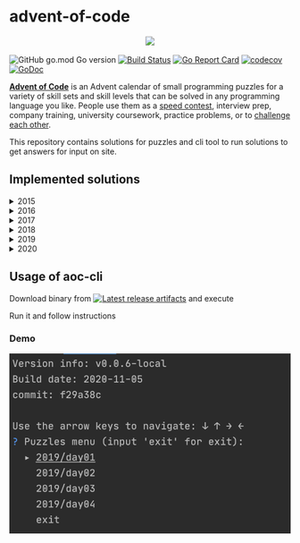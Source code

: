 # advent-of-code
<p align="center">
    <img src="https://user-images.githubusercontent.com/16360374/49324718-7954f100-f4e8-11e8-8ef6-1b701afc504f.png" width="225"/>
</p>  


![GitHub go.mod Go version](https://img.shields.io/github/go-mod/go-version/obalunenko/advent-of-code)
[![Build Status](https://travis-ci.com/obalunenko/advent-of-code.svg?branch=master)](https://travis-ci.com/obalunenko/advent-of-code)
[![Go Report Card](https://goreportcard.com/badge/github.com/obalunenko/advent-of-code)](https://goreportcard.com/report/github.com/obalunenko/advent-of-code)
[![codecov](https://codecov.io/gh/obalunenko/advent-of-code/branch/master/graph/badge.svg)](https://codecov.io/gh/obalunenko/advent-of-code)
[![GoDoc](https://godoc.org/github.com/obalunenko/advent-of-code?status.svg)](https://godoc.org/github.com/obalunenko/advent-of-code)


[**Advent of Code**](http://adventofcode.com/) is an Advent calendar of small programming puzzles for a variety of skill sets and skill levels that can be solved in any programming language you like. People use them as a [speed contest](https://adventofcode.com/2019/leaderboard), interview prep, company training, university coursework, practice problems, or to [challenge each other](https://www.reddit.com/r/adventofcode/search?q=flair%3Aupping&restrict_sr=on).

This repository contains solutions for puzzles and cli tool to run solutions to get answers for input on site.

## Implemented solutions

<details>
  <summary>2015</summary>  
    
  - [ ] Day 1: Not Quite Lisp
  - [ ] Day 2: I Was Told There Would Be No Math
  - [ ] Day 3: Perfectly Spherical Houses in a Vacuum
  - [ ] Day 4: The Ideal Stocking Stuffer
  - [ ] Day 5: Doesn't He Have Intern-Elves For This?
  - [ ] Day 6: Probably a Fire Hazard
  - [ ] Day 7: Some Assembly Required
  - [ ] Day 8: Matchsticks
  - [ ] Day 9: All in a Single Night
  - [ ] Day 10: Elves Look, Elves Say
  - [ ] Day 11: Corporate Policy
  - [ ] Day 12: JSAbacusFramework.io
  - [ ] Day 13: Knights of the Dinner Table
  - [ ] Day 14: Reindeer Olympics
  - [ ] Day 15: Science for Hungry People
  - [ ] Day 16: Aunt Sue
  - [ ] Day 17: No Such Thing as Too Much
  - [ ] Day 18: Like a GIF For Your Yard
  - [ ] Day 19: Medicine for Rudolph
  - [ ] Day 20: Infinite Elves and Infinite Houses
  - [ ] Day 21: RPG Simulator 20XX
  - [ ] Day 22: Wizard Simulator 20XX
  - [ ] Day 23: Opening the Turing Lock
  - [ ] Day 24: It Hangs in the Balance
  - [ ] Day 25: Let It Snow
    
</details>


<details>
  <summary>2016</summary>  
    
  - [ ] Day 1: No Time for a Taxicab
  - [ ] Day 2: Bathroom Security
  - [ ] Day 3: Squares With Three Sides
  - [ ] Day 4: Security Through Obscurity
  - [ ] Day 5: How About a Nice Game of Chess?
  - [ ] Day 6: Signals and Noise
  - [ ] Day 7: Internet Protocol Version 7
  - [ ] Day 8: Two-Factor Authentication
  - [ ] Day 9: Explosives in Cyberspace
  - [ ] Day 10: Balance Bots
  - [ ] Day 11: Radioisotope Thermoelectric Generators
  - [ ] Day 12: Leonardo's Monorail
  - [ ] Day 13: A Maze of Twisty Little Cubicles
  - [ ] Day 14: One-Time Pad
  - [ ] Day 15: Timing is Everything
  - [ ] Day 16: Dragon Checksum
  - [ ] Day 17: Two Steps Forward
  - [ ] Day 18: Like a Rogue
  - [ ] Day 19: An Elephant Named Joseph
  - [ ] Day 20: Firewall Rules
  - [ ] Day 21: Scrambled Letters and Hash
  - [ ] Day 22: Grid Computing
  - [ ] Day 23: Safe Cracking
  - [ ] Day 24: Air Duct Spelunking
  - [ ] Day 25: Clock Signal
    
</details>

<details>
  <summary>2017</summary>  
    
  - [ ] Day 1: Inverse Captcha
  - [ ] Day 2: Corruption Checksum
  - [ ] Day 3: Spiral Memory
  - [ ] Day 4: High-Entropy Passphrases
  - [ ] Day 5: A Maze of Twisty Trampolines, All Alike
  - [ ] Day 6: Memory Reallocation
  - [ ] Day 7: Recursive Circus
  - [ ] Day 8: I Heard You Like Registers
  - [ ] Day 9: Stream Processing
  - [ ] Day 10: Knot Hash
  - [ ] Day 11: Hex Ed
  - [ ] Day 12: Digital Plumber
  - [ ] Day 13: Packet Scanners
  - [ ] Day 14: Disk Defragmentation
  - [ ] Day 15: Dueling Generators
  - [ ] Day 16: Permutation Promenade
  - [ ] Day 17: Spinlock
  - [ ] Day 18: Duet
  - [ ] Day 19: A Series of Tubes
  - [ ] Day 20: Particle Swarm
  - [ ] Day 21: Fractal Art
  - [ ] Day 22: Sporifica Virus
  - [ ] Day 23: Coprocessor Conflagration
  - [ ] Day 24: Electromagnetic Moat
  - [ ] Day 25: The Halting Problem
    
</details>

<details>
  <summary>2018</summary>  
    
  - [ ] Day 1: Chronal Calibration
  - [ ] Day 2: Inventory Management System
  - [ ] Day 3: No Matter How You Slice It
  - [ ] Day 4: Repose Record
  - [ ] Day 5: Alchemical Reduction
  - [ ] Day 6: Chronal Coordinates
  - [ ] Day 7: The Sum of Its Parts
  - [ ] Day 8: Memory Maneuver
  - [ ] Day 9: Marble Mania
  - [ ] Day 10: The Stars Align
  - [ ] Day 11: Chronal Charge
  - [ ] Day 12: Subterranean Sustainability
  - [ ] Day 13: Mine Cart Madness
  - [ ] Day 14: Chocolate Charts
  - [ ] Day 15: Beverage Bandits
  - [ ] Day 16: Chronal Classification
  - [ ] Day 17: Reservoir Research
  - [ ] Day 18: Settlers of The North Pole
  - [ ] Day 19: Go With The Flow
  - [ ] Day 20: A Regular Map
  - [ ] Day 21: Chronal Conversion
  - [ ] Day 22: Mode Maze
  - [ ] Day 23: Experimental Emergency Teleportation
  - [ ] Day 24: Immune System Simulator 20XX
  - [ ] Day 25: Four-Dimensional Adventure
  
</details>


<details>
  <summary>2019</summary>  
    
  - [x] Day 1: The Tyranny of the Rocket Equation
  - [x] Day 2: 1202 Program Alarm
  - [x] Day 3: Crossed Wires
  - [x] Day 4: Secure Container
  - [ ] Day 5: Sunny with a Chance of Asteroids
  - [ ] Day 6: Universal Orbit Map
  - [ ] Day 7: Amplification Circuit
  - [ ] Day 8: Space Image Format
  - [ ] Day 9: Sensor Boost
  - [ ] Day 10: Monitoring Station
  - [ ] Day 11: Space Police
  - [ ] Day 12: The N-Body Problem
  - [ ] Day 13: Care Package
  - [ ] Day 14: Space Stoichiometry
  - [ ] Day 15: Oxygen System
  - [ ] Day 16: Flawed Frequency Transmission
  - [ ] Day 17: Set and Forget
  - [ ] Day 18: Many-Worlds Interpretation
  - [ ] Day 19: Tractor Beam
  - [ ] Day 20: Donut Maze
  - [ ] Day 21: Springdroid Adventure
  - [ ] Day 22: Slam Shuffle
  - [ ] Day 23: Category Six
  - [ ] Day 24: Planet of Discord
  - [ ] Day 25: Cryostasis
    
</details>


<details>
  <summary>2020</summary>  
    
  - [x] Day 1: Report Repair
  - [ ] Day 2: Password Philosophy
  - [ ] Day 3: Toboggan Trajectory
  - [ ] Day 4: Passport Processing
  - [ ] Day 5: Binary Boarding
  - [ ] Day 6: Custom Customs
    
</details>

## Usage of aoc-cli

Download binary from [![Latest release artifacts](https://img.shields.io/badge/artifacts-download-blue.svg)](https://github.com/obalunenko/advent-of-code/releases/latest)
and execute

Run it and follow instructions

### Demo

![cli demo](assets/images/demo.png)

